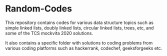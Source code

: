 # Random-Codes

This repository contains codes for various data structure topics such as simple linked lists, doubly linked lists, circular linked lists, trees, etc, and some of the TCS mockvita 2020 solutions.

It also contains a specific folder with solutions to coding problems from various coding platforms such as hackerrank, codechef, geeksforgeeks etc.
